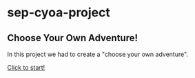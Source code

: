 # sep-cyoa-project


## Choose Your Own Adventure!


In this project we had to create a "choose your own adventure". 

[Click to start!](https://jianghuiz7368.github.io/sep-cyoa-project/home.html)   


